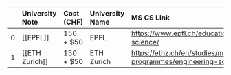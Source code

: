 |    | University Note   | Cost (CHF)   | University Name   | MS CS Link                                                                                     |
|---:|:------------------|:-------------|:------------------|:-----------------------------------------------------------------------------------------------|
|  0 | [[EPFL]]          | 150 + $50    | EPFL              | https://www.epfl.ch/education/master/programs/computer-science/                                |
|  1 | [[ETH Zurich]]    | 150 + $50    | ETH Zurich        | https://ethz.ch/en/studies/master/degree-programmes/engineering-sciences/computer-science.html |
